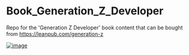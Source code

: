 # Book_Generation_Z_Developer

Repo for the 'Generation Z Developer' book content that can be bought from https://leanpub.com/generation-z

[![image](https://user-images.githubusercontent.com/656739/36372107-f0fd05c0-155b-11e8-938b-ed6c7a67b7dc.png)](https://leanpub.com/generation-z)

